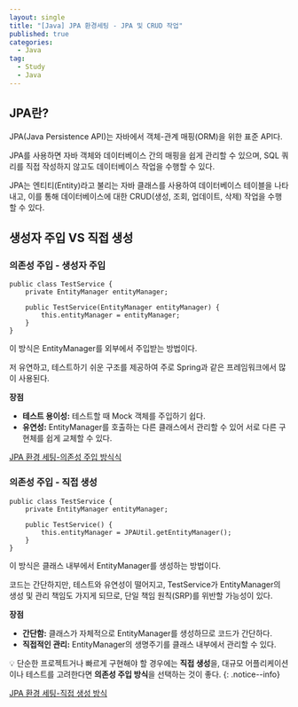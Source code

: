```yaml
---
layout: single
title: "[Java] JPA 환경세팅 - JPA 및 CRUD 작업"
published: true
categories:
  - Java
tag:
  - Study
  - Java
---
```


## JPA란?
JPA(Java Persistence API)는 자바에서 객체-관계 매핑(ORM)을 위한 표준 API다.

JPA를 사용하면 자바 객체와 데이터베이스 간의 매핑을 쉽게 관리할 수 있으며, SQL 쿼리를 직접 작성하지 않고도 데이터베이스 작업을 수행할 수 있다.

JPA는 엔티티(Entity)라고 불리는 자바 클래스를 사용하여 데이터베이스 테이블을 나타내고, 이를 통해 데이터베이스에 대한 CRUD(생성, 조회, 업데이트, 삭제) 작업을 수행할 수 있다.

## 생성자 주입 VS 직접 생성
### 의존성 주입 - 생성자 주입
```
public class TestService {
	private EntityManager entityManager;
	
	public TestService(EntityManager entityManager) {
		this.entityManager = entityManager;
	}
}
```
이 방식은 EntityManager를 외부에서 주입받는 방법이다.

저 유연하고, 테스트하기 쉬운 구조를 제공하여 주로 Spring과 같은 프레임워크에서 많이 사용된다.

**장점**
- **테스트 용이성:** 테스트할 때 Mock 객체를 주입하기 쉽다.
- **유연성:** EntityManager를 호출하는 다른 클래스에서 관리할 수 있어 서로 다른 구현체를 쉽게 교체할 수 있다.

[JPA 환경 세팅-의존성 주입 방식식](https://jisuyoun.github.io/data/Kafka%EA%B0%9C%EB%85%90%EC%A0%95%EB%A6%AC/)

### 의존성 주입 - 직접 생성
```
public class TestService {
    private EntityManager entityManager;

    public TestService() {
        this.entityManager = JPAUtil.getEntityManager();
    }
}
```
이 방식은 클래스 내부에서 EntityManager를 생성하는 방법이다.

코드는 간단하지만, 테스트와 유연성이 떨어지고, TestService가 EntityManager의 생성 및 관리 책임도 가지게 되므로, 단일 책임 원칙(SRP)를 위반할 가능성이 있다.

**장점**
- **간단함:** 클래스가 자체적으로 EntityManager를 생성하므로 코드가 간단하다.
- **직접적인 관리:** EntityManager의 생명주기를 클래스 내부에서 관리할 수 있다.

💡 단순한 프로젝트거나 빠르게 구현해야 할 경우에는 **직접 생성**을, 대규모 어플리케이션이나 테스트를 고려한다면 **의존성 주입 방식**을 선택하는 것이 좋다.
{: .notice--info}

[JPA 환경 세팅-직접 생성 방식](https://jisuyoun.github.io/data/Kafka%EA%B0%9C%EB%85%90%EC%A0%95%EB%A6%AC/)